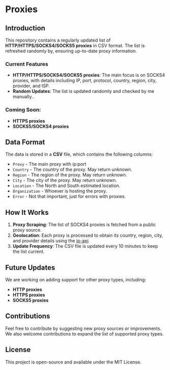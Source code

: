 # Proxies

## Introduction
This repository contains a regularly updated list of **HTTP/HTTPS/SOCKS4/SOCKS5 proxies** in CSV format. The list is refreshed randomly by, ensuring up-to-date proxy information.

### Current Features
- **HTTP/HTTPS/SOCKS4/SOCKS5 proxies**: The main focus is on SOCKS4 proxies, with details including IP, port, protocol, country, region, city, provider, and ISP.
- **Random Updates**: The list is updated randomly and checked by me manually..
  
### Coming Soon:
- **HTTPS proxies**
- **SOCKS5/SOCKS4 proxies**

## Data Format
The data is stored in a **CSV** file, which contains the following columns:
- `Proxy` - The main proxy with ip:port
- `Country` - The country of the proxy. May return unknown.
- `Region` - The region of the proxy. May return unknown.
- `City` - The city of the proxy. May return unknown.
- `Location` - The North and South estimated location.
- `Organization` - Whoever is hosting the proxy.
- `Error` - Not that important, just for errors with proxies.

## How It Works
1. **Proxy Scraping**: The list of SOCKS4 proxies is fetched from a public proxy source.
2. **Geolocation**: Each proxy is processed to obtain its country, region, city, and provider details using the [ip-api](http://ip-api.com).
3. **Update Frequency**: The CSV file is updated every 10 minutes to keep the list current.

## Future Updates
We are working on adding support for other proxy types, including:
- **HTTP proxies**
- **HTTPS proxies**
- **SOCKS5 proxies**

## Contributions
Feel free to contribute by suggesting new proxy sources or improvements. We also welcome contributions to expand the list of supported proxy types.

## License
This project is open-source and available under the MIT License.


